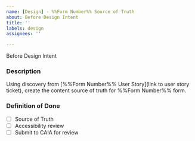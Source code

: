 ```yaml
---
name: [Design] - %%Form Number%% Source of Truth
about: Before Design Intent
title: ''
labels: design
assignees: ''

---
```


Before Design Intent
### **Description**
Using discovery from [%%Form Number%% User Story](link to user story ticket), create the content source of truth for %%Form Number%% form.

### **Definition of Done**
- [ ] Source of Truth
- [ ] Accessibility review
- [ ] Submit to CAIA for review
